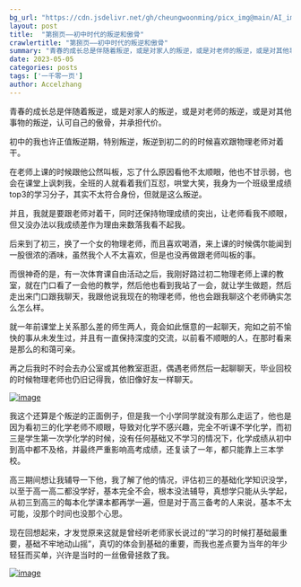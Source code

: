 ```yaml
---
bg_url: "https://cdn.jsdelivr.net/gh/cheungwoonming/picx_img@main/AI_img/AI-image-013.jpg"
layout: post
title:  "第捌页——初中时代的叛逆和傲骨"
crawlertitle: "第捌页——初中时代的叛逆和傲骨"
summary: "青春的成长总是伴随着叛逆，或是对家人的叛逆，或是对老师的叛逆，或是对其他事物的叛逆，认可自己的傲骨，并承担代价..."
date: 2023-05-05
categories: posts
tags: ['一千零一页']
author: Accelzhang
---
```


青春的成长总是伴随着叛逆，或是对家人的叛逆，或是对老师的叛逆，或是对其他事物的叛逆，认可自己的傲骨，并承担代价。

初中的我也许正值叛逆期，特别叛逆，叛逆到初二的的时候喜欢跟物理老师对着干。

在老师上课的时候跟他公然叫板，忘了什么原因看他不太顺眼，他也不甘示弱，也会在课堂上讽刺我，全班的人就看着我们互怼，哄堂大笑，我身为一个班级里成绩top3的学习分子，其实不太符合身份，但就是这么叛逆。

并且，我就是要跟老师对着干，同时还保持物理成绩的突出，让老师看我不顺眼，但又没办法以我成绩差作为理由来数落我看不起我。

后来到了初三，换了一个女的物理老师，而且喜欢喝酒，来上课的时候偶尔能闻到一股很浓的酒味，虽然我个人不太喜欢，但是也没再做跟老师叫板的事。

而很神奇的是，有一次体育课自由活动之后，我刚好路过初二物理老师上课的教室，就在门口看了一会他的教学，然后他也看到我站了一会，就让学生做题，然后走出来门口跟我聊天，我跟他说我现在的物理老师，他也会跟我聊这个老师确实怎么怎么样。

就一年前课堂上关系那么差的师生两人，竟会如此惬意的一起聊天，宛如之前不愉快的事从未发生过，并且有一直保持深度的交流，以前看不顺眼的人，在那时看来是那么的和蔼可亲。

再之后我时不时会去办公室或其他教室逛逛，偶遇老师然后一起聊聊天，毕业回校的时候物理老师也仍旧记得我，依旧像好友一样聊天。

[![image]({{site.images}}/2023/2023-05-19.jpg)]({{site.images}}/2023/2023-05-19.jpg)

我这个还算是个叛逆的正面例子，但是我一个小学同学就没有那么走运了，他也是因为看初三的化学老师不顺眼，导致对化学不感兴趣，完全不听课不学化学，而初三是学生第一次学化学的时候，没有任何基础又不学习的情况下，化学成绩从初中到高中都不及格，并最终严重影响高考成绩，还复读了一年，都只能靠上三本学校。

高三期间想让我辅导一下他，我了解了他的情况，评估初三的基础化学知识没学，以至于高一高二都没学好，基本完全不会，根本没法辅导，真想学只能从头学起，从初三到高三的每本化学课本都再学一遍，但是对于高三备考的人来说，基本不太可能，没那个时间也没那个心思。

现在回想起来，才发觉原来这就是曾经听老师家长说过的“学习的时候打基础最重要，基础不牢地动山摇”，真切的体会到基础的重要，而我也差点要为当年的年少轻狂而买单，兴许是当时的一丝傲骨拯救了我。

[![image](https://cdn.jsdelivr.net/gh/cheungwoonming/picx_img@main/AI_img/AI-image-013.jpg)](https://cdn.jsdelivr.net/gh/cheungwoonming/picx_img@main/AI_img/AI-image-013.jpg)
